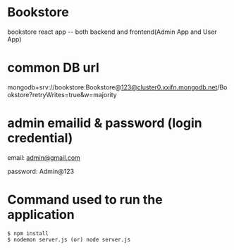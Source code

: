 # Bookstore
bookstore react app -- both backend and frontend(Admin App and User App)

# common DB url
mongodb+srv://bookstore:Bookstore@123@cluster0.xxifn.mongodb.net/Bookstore?retryWrites=true&w=majority

# admin emailid & password (login credential)

email:  admin@gmail.com

password: Admin@123

# Command used to run the application
```
$ npm install
$ nodemon server.js (or) node server.js
```
